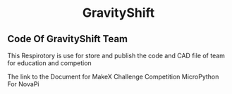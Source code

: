 <h1 align="center">GravityShift</h1>
<h2>Code Of GravityShift Team</h2>
<p>
  This Respirotory is use for store and publish the code and CAD file of team for education and competion

  The link to the Document for MakeX Challenge Competition
  <a herf="https://github.com/Makeblock-official/micropython-api-doc/tree/master/docs/novapi/modules/modules">MicroPython For NovaPi</a>
</p> 

